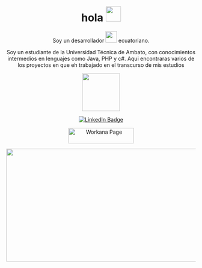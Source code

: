 <h1 align="center">hola <img src="https://media.giphy.com/media/hvRJCLFzcasrR4ia7z/giphy.gif" width="40"></h1>
<p align="center"> Soy un desarrollador <img src="https://media.giphy.com/media/WUlplcMpOCEmTGBtBW/giphy.gif" width="30"> ecuatoriano.</p>
<p align="center">Soy un estudiante de la Universidad Técnica de Ambato, con conocimientos intermedios en lenguajes como Java, PHP y c#.
Aqui encontraras varios de los proyectos en que eh trabajado en el transcurso de mis estudios</p>
<p align="center"><img src="https://media.giphy.com/media/M9gbBd9nbDrOTu1Mqx/giphy.gif" width="100"/></p>
<p align="center">
<a href="https://www.linkedin.com/in/alexander-javier-flores-pusil-50a60b246/"><img src="https://img.shields.io/badge/LinkedIn-blue?style=for-the-badge&logo=linkedin&logoColor=white" alt="LinkedIn Badge"></a>
</p>
<p align="center">
<a href="https://www.buymeacoffee.com/zed0" target="_blank"><img src="https://wkncdn.com/newx/assets/build/img/logos/free_logo_es_AR.8133630bc.svg" alt="Workana Page" height="41" width="174"></a>
</p>
<p align="center"><img src="https://colaborativo.net/wp-content/uploads/2018/08/NimbleSomeElkhound-size_restricted.gif" width="600" height="300"  /></p>

<p align="center"><img src="https://komarev.com/ghpvc/?username=kakbar&style=flat-square&color=blue" alt=""></p>
